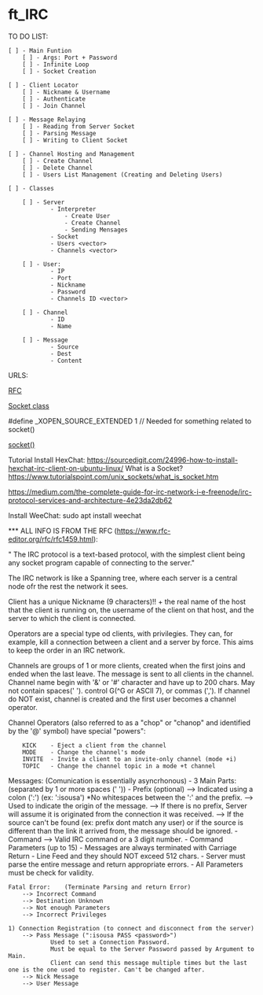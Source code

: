 # ft_IRC

TO DO LIST:
```
[ ] - Main Funtion
    [ ] - Args: Port + Password
    [ ] - Infinite Loop
    [ ] - Socket Creation

[ ] - Client Locator
    [ ] - Nickname & Username
    [ ] - Authenticate
    [ ] - Join Channel

[ ] - Message Relaying
    [ ] - Reading from Server Socket
    [ ] - Parsing Message
    [ ] - Writing to Client Socket

[ ] - Channel Hosting and Management
    [ ] - Create Channel
    [ ] - Delete Channel
    [ ] - Users List Management (Creating and Deleting Users)

[ ] - Classes

    [ ] - Server
            - Interpreter
                - Create User
                - Create Channel
                - Sending Mensages
            - Socket
            - Users <vector>
            - Channels <vector>

    [ ] - User:
            - IP
            - Port
            - Nickname
            - Password
            - Channels ID <vector>

    [ ] - Channel
            - ID    
            - Name

    [ ] - Message
            - Source
            - Dest
            - Content
```

URLS:

[RFC](www.rfc-editor.org/rfc/rfc1459.html)

[Socket class](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)

#define _XOPEN_SOURCE_EXTENDED 1 // Needed for something related to socket()

[socket()](https://www.ibm.com/docs/en/zos/2.3.0?topic=functions-socket-create-socket)

Tutorial Install HexChat: https://sourcedigit.com/24996-how-to-install-hexchat-irc-client-on-ubuntu-linux/
What is a Socket? https://www.tutorialspoint.com/unix_sockets/what_is_socket.htm


https://medium.com/the-complete-guide-for-irc-network-i-e-freenode/irc-protocol-services-and-architecture-4e23da2db62


Install WeeChat: sudo apt install weechat


*** ALL INFO IS FROM THE RFC (https://www.rfc-editor.org/rfc/rfc1459.html):

" The IRC protocol is a text-based protocol, with the simplest client
   being any socket program capable of connecting to the server."

The IRC network is like a Spanning tree, where each server is a central node ofr the rest the network it sees.

Client has a unique Nickname (9 characters)!! +  the real name of the host
   that the client is running on, the username of the client on that
   host, and the server to which the client is connected.

Operators are a special type od clients, with privilegies. They can, for example, kill a connection between a client and a server by force. This aims to keep the order in an IRC network.

Channels are groups of 1 or more clients, created when the first joins and ended when the last leave. The message is sent to all clients in the channel.
    Channel name begin with '&' or '#' character and have up to 200 chars. May not contain spaces(' '). control G(^G or ASCII 7), or commas (',').
    If channel do NOT exist, channel is created and the first user becomes a channel operator.

Channel Operators (also referred to as a "chop" or "chanop" and identified by the '@' symbol) have special "powers": 

        KICK    - Eject a client from the channel
        MODE    - Change the channel's mode
        INVITE  - Invite a client to an invite-only channel (mode +i)
        TOPIC   - Change the channel topic in a mode +t channel
    
Messages: (Comunication is essentially asyncrhonous)
    - 3 Main Parts: (separated by 1 or more spaces (' '))
        - Prefix (optional)
            --> Indicated using a colon (':') (ex: ':isousa') *No whitespaces between the ':' and the prefix.
            --> Used to indicate the origin of the message.
            --> If there is no prefix, Server will assume it is originated from the connection it was received.
            --> If the source can't be found (ex: prefix dont match any user) or if the source is different than the link it arrived from, the message should be ignored.
        - Command
            --> Valid IRC command or a 3 digit number.
        - Command Parameters (up to 15)
    - Messages are always terminated with Carriage Return - Line Feed and they should NOT exceed 512 chars. 
    - Server must parse the entire message and return appropriate errors.
    - All Parameters must be check for validity. 

    Fatal Error:    (Terminate Parsing and return Error)
        --> Incorrect Command
        --> Destination Unknown
        --> Not enough Parameters
        --> Incorrect Privileges

    1) Connection Registration (to connect and disconnect from the server)
        --> Pass Message (":isousa PASS <password>")
                Used to set a Connection Password.
                Must be equal to the Server Password passed by Argument to Main.
                Client can send this message multiple times but the last one is the one used to register. Can't be changed after. 
        --> Nick Message
        --> User Message

        
